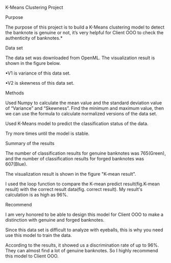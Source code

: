 K-Means Clustering Project

Purpose

The purpose of this project is to build a K-Means clustering model to detect the banknote is genuine or not, it’s very helpful for Client OOO to check the authenticity of banknotes.*

Data set

The data set was downloaded from OpenML. The visualization result is shown in the figure below.

•V1 is variance of this data set. 

•V2 is skewness of this data set.

Methods

Used Numpy to calculate the mean value and the standard deviation value of “Variance” and “Skewness”. Find the minimum and maximum value, then we can use the formula to calculate normalized versions of the data set.

Used K-Means model to predict the classification status of the data. 

Try more times until the model is stable.

Summary of the results

The number of classification results for genuine banknotes was 765(Green), and the number of classification results for forged banknotes was 607(Blue). 

The visualization result is shown in the figure "K-mean result". 

I used the loop function to compare the K-mean predict result(fig.K-mean result) with the correct result data(fig. correct result). My result's calculation is as high as 96%.

Recommend

I am very honored to be able to design this model for Client OOO to make a distinction with genuine and forged banknotes.

Since this data set is difficult to analyze with eyeballs, this is why you need use this model to train the data.

According to the results, it showed us a discrimination rate of up to 96%. They can almost find a lot of genuine banknotes. So I highly recommend this model to Client OOO.
